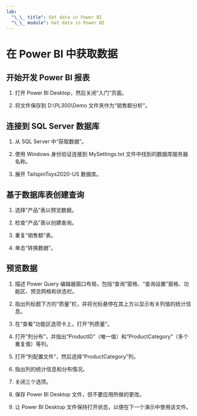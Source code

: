 ```yaml
---
lab:
  "\_\_ title": Get data in Power BI
  "\_\_ module": Get data in Power BI
---
```

# 在 Power BI 中获取数据

## 开始开发 Power BI 报表

1. 打开 Power BI Desktop，然后关闭“入门”页面。

1. 将文件保存到 D:\PL300\Demo 文件夹作为“销售额分析”。

## 连接到 SQL Server 数据库

1. 从 SQL Server 中“获取数据”。

1. 使用 Windows 身份验证连接到 MySettings.txt 文件中找到的数据库服务器名称。

1. 展开 TailspinToys2020-US 数据库。

## 基于数据库表创建查询

1. 选择“产品”表以预览数据。

1. 检查“产品”表以创建查询。

1. 重复“销售额”表。

1. 单击“转换数据”。

## 预览数据

1. 描述 Power Query 编辑器窗口布局，包括“查询”窗格、“查询设置”窗格、功能区、预览网格和状态栏。

1. 指出列标题下方的“质量”栏，并将光标悬停在其上方以显示有关列值的统计信息。

1. 在“查看”功能区选项卡上，打开“列质量”。

1. 打开“列分布”，并指出“ProductID”（唯一值）和“ProductCategory”（多个重复值）等列。

1. 打开“列配置文件”，然后选择“ProductCategory”列。

1. 指出列的统计信息和分布情况。

1. 关闭三个选项。

1. 保存 Power BI Desktop 文件，但不要应用所做的更改。

1. 让 Power BI Desktop 文件保持打开状态，以便在下一个演示中使用该文件。
